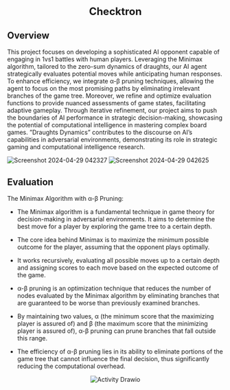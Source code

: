 <div align="center">
  <h1 style="font-size: 24px; font-weight: bold;">Checktron</h1>
</div><p align="justify">


## Overview

This project focuses on developing a sophisticated AI opponent capable of engaging in 1vs1 battles with human players. Leveraging the Minimax algorithm, tailored to the zero-sum dynamics of draughts, our AI agent strategically evaluates potential moves while anticipating human responses. To enhance efficiency, we integrate α-β pruning techniques, allowing the agent to focus on the most promising paths by eliminating irrelevant branches of the game tree. Moreover, we refine and optimize evaluation functions to provide nuanced assessments of game states, facilitating adaptive gameplay. Through iterative refinement, our project aims to push the boundaries of AI performance in strategic decision-making, showcasing the potential of computational intelligence in mastering complex board games. ”Draughts Dynamics” contributes to the discourse on AI’s capabilities in adversarial environments, demonstrating its role in strategic gaming and computational intelligence research.

![Screenshot 2024-04-29 042327](https://github.com/shivanix34/Checktron/assets/137218848/935e46ca-8664-4d48-8714-bdf37225e978)
![Screenshot 2024-04-29 042625](https://github.com/shivanix34/Checktron/assets/137218848/da781a68-d556-4f86-b31a-780346006c14)


## Evaluation


The Minimax Algorithm with α-β Pruning:

- The Minimax algorithm is a fundamental technique in game theory for decision-making in adversarial environments. It aims to determine the best move for a player by exploring the game tree to a certain depth.

- The core idea behind Minimax is to maximize the minimum possible outcome for the player, assuming that the opponent plays optimally.

- It works recursively, evaluating all possible moves up to a certain depth and assigning scores to each move based on the expected outcome of the game.

- α-β pruning is an optimization technique that reduces the number of nodes evaluated by the Minimax algorithm by eliminating branches that are guaranteed to be worse than previously examined branches.

- By maintaining two values, α (the minimum score that the maximizing player is assured of) and β (the maximum score that the minimizing player is assured of), α-β pruning can prune branches that fall outside this range.

- The efficiency of α-β pruning lies in its ability to eliminate portions of the game tree that cannot influence the final decision, thus significantly reducing the computational overhead.
</p>
<div style="display: flex; justify-content: center;">
  <img src="https://github.com/shivanix34/Checktron/assets/137218848/33f7f1c5-ce4d-48b8-aa78-6b968cabe8d3" alt="Activity Drawio">
</div>

